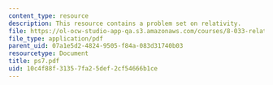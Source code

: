 ```yaml
---
content_type: resource
description: This resource contains a problem set on relativity.
file: https://ol-ocw-studio-app-qa.s3.amazonaws.com/courses/8-033-relativity-fall-2006/10c4f88f31357fa25def2cf54666b1ce_ps7.pdf
file_type: application/pdf
parent_uid: 07a1e5d2-4824-9505-f84a-083d31740b03
resourcetype: Document
title: ps7.pdf
uid: 10c4f88f-3135-7fa2-5def-2cf54666b1ce
---
```

